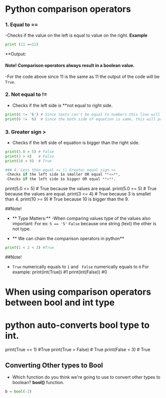 
# Python comparison operators

### 1. Equal to **==**
-Checks if the value on the left is equal to value on the right.
**Example**
```py
print (11 ==11)
```
**Output:
#### Note! Comparison operators always result in a boolean value.
-For the code above since 11 is the same as 11 the output of the code will be `True`.

### 2. Not equal to **!=**
- Checks if the left side is **not equal to right side. 
```py
print(6 != '6') # Since texts can't be equal to numbers this line will print True
print(6 !=  6)  # Since the both side of equation is same, this will print False
```

### 3. Greater sign **>**
- Checks if the left side of equation is bigger than the right side.
```py
print(5.0 > 5) # False 
print(3 > 4)   # False
print(10 < 9)  # True 

### 4. Less than equal <= || Greater equal sign >=
-Checks if the left side is smaller OR equal **<=**,
-Checks if the left side is bigger OR equal **>**.
```
print(5.0 <= 5) # True because the values are equal.
print(5.0 >= 5) # True because the values are equal.
print(3 <= 4)   # True because 3 is smallet than 4.
print(10 >= 9)  # True because 10 is bigger than the 9.

##Note!
- ** Type Matters:**
-When comparing values type of the values also important:
For ex: `5 == '5'` `False` because one string (text) the other is not type.

- ** We can chain the comparison operators in python**
```py
print(1 < 2 < 3) #True 
```

##Note!
- `True` numerically equals to `1` and ` False` numerically equals to `0`
For example:
print(int(True))  #1
print(int(False)) #0
# When using comparison operators between bool and int type
# python auto-converts bool type to int.
print(True == 1)    #True
print(True > False) # True 
print(False < 3)    # True

## Converting Other types to Bool
- Which function do you think we're going to use to convert other types to boolean?
**bool()** function.
```py
b = bool(-2)










